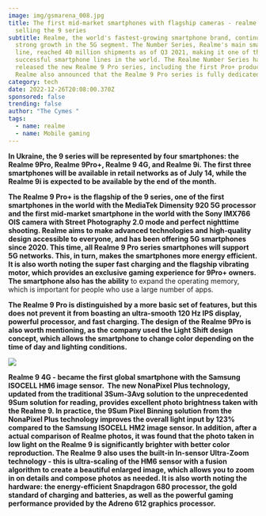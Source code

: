```yaml
---
image: img/gsmarena_008.jpg
title: The first mid-market smartphones with flagship cameras - realme begins
  selling the 9 series
subtitle: Realme, the world's fastest-growing smartphone brand, continues to see
  strong growth in the 5G segment. The Number Series, Realme's main smartphone
  line, reached 40 million shipments as of Q3 2021, making it one of the most
  successful smartphone lines in the world. The Realme Number Series has
  released the new Realme 9 Pro series, including the first Pro+ product, and
  Realme also announced that the Realme 9 Pro series is fully dedicated to 5G.
category: tech
date: 2022-12-26T20:08:00.370Z
sponsored: false
trending: false
author: "The Cymes "
tags:
  - name: realme
  - name: Mobile gaming
---
```

<!--StartFragment-->

**In Ukraine, the 9 series will be represented by four smartphones: the Realme 9Pro, Realme 9Pro+, Realme 9 4G, and Realme 9i. The first three smartphones will be available in retail networks as of July 14, while the Realme 9i is expected to be available by the end of the month.**

<!--EndFragment--><!--StartFragment-->

**The Realme 9 Pro+ is the flagship of the 9 series, one of the first smartphones in the world with the MediaTek Dimensity 920 5G processor and the first mid-market smartphone in the world with the Sony IMX766 OIS camera with Street Photography 2.0 mode and perfect nighttime shooting. Realme aims to make advanced technologies and high-quality design accessible to everyone, and has been offering 5G smartphones since 2020. This time, all Realme 9 Pro series smartphones will support 5G networks. This, in turn, makes the smartphones more energy efficient. It is also worth noting the super fast charging and the flagship vibrating motor, which provides an exclusive gaming experience for 9Pro+ owners. The smartphone also has the ability** to expand the operating memory, which is important for people who use a large number of apps.

**The Realme 9 Pro is distinguished by a more basic set of features, but this does not prevent it from boasting an ultra-smooth 120 Hz IPS display, powerful processor, and fast charging. The design of the Realme 9Pro is also worth mentioning, as the company used the Light Shift design concept, which allows the smartphone to change color depending on the time of day and lighting conditions.**

<!--EndFragment-->

![](img/green_1_cb5ee18c90.jpg)

<!--StartFragment-->

**Realme 9 4G - became the first global smartphone with the Samsung ISOCELL HM6 image sensor.  The new NonaPixel Plus technology, updated from the traditional 3Sum-3Avg solution to the unprecedented 9Sum solution for reading, provides excellent photo brightness taken with the Realme 9. In practice, the 9Sum Pixel Binning solution from the NonaPixel Plus technology improves the overall light input by 123% compared to the Samsung ISOCELL HM2 image sensor. In addition, after a actual comparison of Realme photos, it was found that the photo taken in low light on the Realme 9 is significantly brighter with better color reproduction. The Realme 9 also uses the built-in In-sensor Ultra-Zoom technology - this is ultra-scaling of the HM6 sensor with a fusion algorithm to create a beautiful enlarged image, which allows you to zoom in on details and compose photos as needed. It is also worth noting the hardware: the energy-efficient Snapdragon 680 processor, the gold standard of charging and batteries, as well as the powerful gaming performance provided by the Adreno 612 graphics processor.**

<!--EndFragment-->